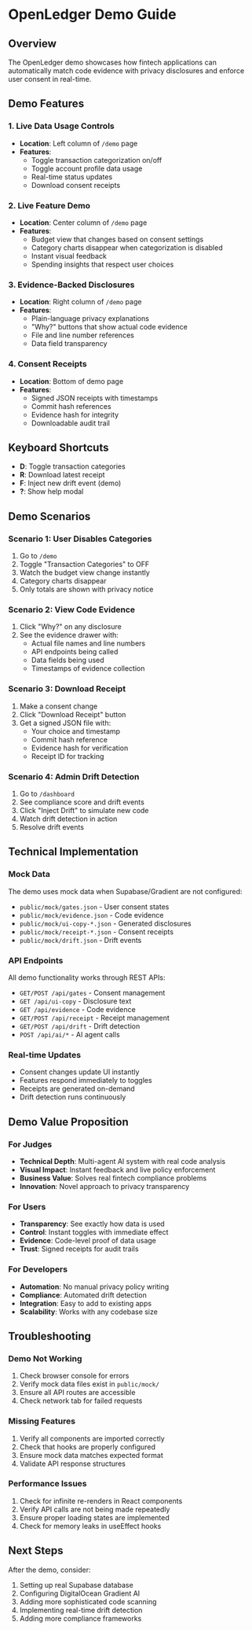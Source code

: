 # OpenLedger Demo Guide

## Overview

The OpenLedger demo showcases how fintech applications can automatically match code evidence with privacy disclosures and enforce user consent in real-time.

## Demo Features

### 1. Live Data Usage Controls

- **Location**: Left column of `/demo` page
- **Features**:
  - Toggle transaction categorization on/off
  - Toggle account profile data usage
  - Real-time status updates
  - Download consent receipts

### 2. Live Feature Demo

- **Location**: Center column of `/demo` page
- **Features**:
  - Budget view that changes based on consent settings
  - Category charts disappear when categorization is disabled
  - Instant visual feedback
  - Spending insights that respect user choices

### 3. Evidence-Backed Disclosures

- **Location**: Right column of `/demo` page
- **Features**:
  - Plain-language privacy explanations
  - "Why?" buttons that show actual code evidence
  - File and line number references
  - Data field transparency

### 4. Consent Receipts

- **Location**: Bottom of demo page
- **Features**:
  - Signed JSON receipts with timestamps
  - Commit hash references
  - Evidence hash for integrity
  - Downloadable audit trail

## Keyboard Shortcuts

- **D**: Toggle transaction categories
- **R**: Download latest receipt
- **F**: Inject new drift event (demo)
- **?**: Show help modal

## Demo Scenarios

### Scenario 1: User Disables Categories

1. Go to `/demo`
2. Toggle "Transaction Categories" to OFF
3. Watch the budget view change instantly
4. Category charts disappear
5. Only totals are shown with privacy notice

### Scenario 2: View Code Evidence

1. Click "Why?" on any disclosure
2. See the evidence drawer with:
   - Actual file names and line numbers
   - API endpoints being called
   - Data fields being used
   - Timestamps of evidence collection

### Scenario 3: Download Receipt

1. Make a consent change
2. Click "Download Receipt" button
3. Get a signed JSON file with:
   - Your choice and timestamp
   - Commit hash reference
   - Evidence hash for verification
   - Receipt ID for tracking

### Scenario 4: Admin Drift Detection

1. Go to `/dashboard`
2. See compliance score and drift events
3. Click "Inject Drift" to simulate new code
4. Watch drift detection in action
5. Resolve drift events

## Technical Implementation

### Mock Data

The demo uses mock data when Supabase/Gradient are not configured:

- `public/mock/gates.json` - User consent states
- `public/mock/evidence.json` - Code evidence
- `public/mock/ui-copy-*.json` - Generated disclosures
- `public/mock/receipt-*.json` - Consent receipts
- `public/mock/drift.json` - Drift events

### API Endpoints

All demo functionality works through REST APIs:

- `GET/POST /api/gates` - Consent management
- `GET /api/ui-copy` - Disclosure text
- `GET /api/evidence` - Code evidence
- `GET/POST /api/receipt` - Receipt management
- `GET/POST /api/drift` - Drift detection
- `POST /api/ai/*` - AI agent calls

### Real-time Updates

- Consent changes update UI instantly
- Features respond immediately to toggles
- Receipts are generated on-demand
- Drift detection runs continuously

## Demo Value Proposition

### For Judges

- **Technical Depth**: Multi-agent AI system with real code analysis
- **Visual Impact**: Instant feedback and live policy enforcement
- **Business Value**: Solves real fintech compliance problems
- **Innovation**: Novel approach to privacy transparency

### For Users

- **Transparency**: See exactly how data is used
- **Control**: Instant toggles with immediate effect
- **Evidence**: Code-level proof of data usage
- **Trust**: Signed receipts for audit trails

### For Developers

- **Automation**: No manual privacy policy writing
- **Compliance**: Automated drift detection
- **Integration**: Easy to add to existing apps
- **Scalability**: Works with any codebase size

## Troubleshooting

### Demo Not Working

1. Check browser console for errors
2. Verify mock data files exist in `public/mock/`
3. Ensure all API routes are accessible
4. Check network tab for failed requests

### Missing Features

1. Verify all components are imported correctly
2. Check that hooks are properly configured
3. Ensure mock data matches expected format
4. Validate API response structures

### Performance Issues

1. Check for infinite re-renders in React components
2. Verify API calls are not being made repeatedly
3. Ensure proper loading states are implemented
4. Check for memory leaks in useEffect hooks

## Next Steps

After the demo, consider:

1. Setting up real Supabase database
2. Configuring DigitalOcean Gradient AI
3. Adding more sophisticated code scanning
4. Implementing real-time drift detection
5. Adding more compliance frameworks
